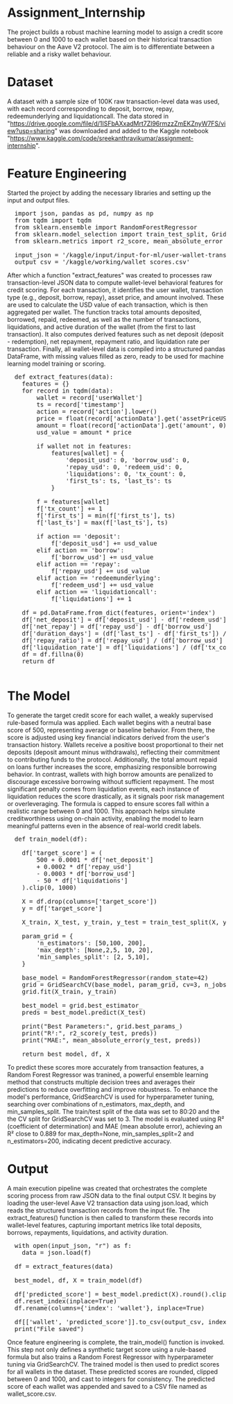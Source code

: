 # Assignment_Internship
The project builds a robust machine learning model to assign a credit score between 0 and 1000 to each wallet based on their historical transaction behaviour on the Aave V2 protocol. The aim is to differentiate between a reliable and a risky wallet behaviour.

# Dataset
A dataset with a sample size of 100K raw transaction-level data was used, with each record corresponding to deposit, borrow, repay, redeemunderlying and liquidationcall. The data stored in "https://drive.google.com/file/d/1ISFbAXxadMrt7Zl96rmzzZmEKZnyW7FS/view?usp=sharing" was downloaded and added to the Kaggle notebook "https://www.kaggle.com/code/sreekanthravikumar/assignment-internship".

# Feature Engineering

Started the project by adding the necessary libraries and setting up the input and output files.

<pre>
  import json, pandas as pd, numpy as np
  from tqdm import tqdm
  from sklearn.ensemble import RandomForestRegressor
  from sklearn.model_selection import train_test_split, GridSearchCV
  from sklearn.metrics import r2_score, mean_absolute_error 

  input_json = '/kaggle/input/input-for-ml/user-wallet-transactions.json'
  output_csv = '/kaggle/working/wallet_scores.csv'
</pre>

After which a function "extract_features" was created to processes raw transaction-level JSON data to compute wallet-level behavioral features for credit scoring. For each transaction, it identifies the user wallet, transaction type (e.g., deposit, borrow, repay), asset price, and amount involved. These are used to calculate the USD value of each transaction, which is then aggregated per wallet. The function tracks total amounts deposited, borrowed, repaid, redeemed, as well as the number of transactions, liquidations, and active duration of the wallet (from the first to last transaction). It also computes derived features such as net deposit (deposit - redemption), net repayment, repayment ratio, and liquidation rate per transaction. Finally, all wallet-level data is compiled into a structured pandas DataFrame, with missing values filled as zero, ready to be used for machine learning model training or scoring.

<pre>
  def extract_features(data):
    features = {}
    for record in tqdm(data):
        wallet = record['userWallet']
        ts = record['timestamp']
        action = record['action'].lower()
        price = float(record['actionData'].get('assetPriceUSD', 0))
        amount = float(record['actionData'].get('amount', 0))
        usd_value = amount * price

        if wallet not in features:
            features[wallet] = {
                'deposit_usd': 0, 'borrow_usd': 0,
                'repay_usd': 0, 'redeem_usd': 0,
                'liquidations': 0, 'tx_count': 0,
                'first_ts': ts, 'last_ts': ts
            }

        f = features[wallet]
        f['tx_count'] += 1
        f['first_ts'] = min(f['first_ts'], ts)
        f['last_ts'] = max(f['last_ts'], ts)

        if action == 'deposit':
            f['deposit_usd'] += usd_value
        elif action == 'borrow':
            f['borrow_usd'] += usd_value
        elif action == 'repay':
            f['repay_usd'] += usd_value
        elif action == 'redeemunderlying':
            f['redeem_usd'] += usd_value
        elif action == 'liquidationcall':
            f['liquidations'] += 1

    df = pd.DataFrame.from_dict(features, orient='index')
    df['net_deposit'] = df['deposit_usd'] - df['redeem_usd']
    df['net_repay'] = df['repay_usd'] - df['borrow_usd']
    df['duration_days'] = (df['last_ts'] - df['first_ts']) / 86400
    df['repay_ratio'] = df['repay_usd'] / (df['borrow_usd'] + 1)
    df['liquidation_rate'] = df['liquidations'] / (df['tx_count'] + 1)
    df = df.fillna(0)
    return df
  </pre>

# The Model

To generate the target credit score for each wallet, a weakly supervised rule-based formula was applied. Each wallet begins with a neutral base score of 500, representing average or baseline behavior. From there, the score is adjusted using key financial indicators derived from the user's transaction history. Wallets receive a positive boost proportional to their net deposits (deposit amount minus withdrawals), reflecting their commitment to contributing funds to the protocol. Additionally, the total amount repaid on loans further increases the score, emphasizing responsible borrowing behavior. In contrast, wallets with high borrow amounts are penalized to discourage excessive borrowing without sufficient repayment. The most significant penalty comes from liquidation events, each instance of liquidation reduces the score drastically, as it signals poor risk management or overleveraging. The formula is capped to ensure scores fall within a realistic range between 0 and 1000. This approach helps simulate creditworthiness using on-chain activity, enabling the model to learn meaningful patterns even in the absence of real-world credit labels.

<pre>
  def train_model(df):
   
    df['target_score'] = (
        500 + 0.0001 * df['net_deposit']
        + 0.0002 * df['repay_usd']
        - 0.0003 * df['borrow_usd']
        - 50 * df['liquidations']
    ).clip(0, 1000)

    X = df.drop(columns=['target_score'])
    y = df['target_score']

    X_train, X_test, y_train, y_test = train_test_split(X, y, test_size=0.2, random_state=42)

    param_grid = {
        'n_estimators': [50,100, 200],
        'max_depth': [None,2,5, 10, 20],
        'min_samples_split': [2, 5,10],
    }

    base_model = RandomForestRegressor(random_state=42)
    grid = GridSearchCV(base_model, param_grid, cv=3, n_jobs=-1, verbose=1)
    grid.fit(X_train, y_train)

    best_model = grid.best_estimator_
    preds = best_model.predict(X_test)

    print("Best Parameters:", grid.best_params_)
    print("R²:", r2_score(y_test, preds))
    print("MAE:", mean_absolute_error(y_test, preds))

    return best_model, df, X
</pre>

To predict these scores more accurately from transaction features, a Random Forest Regressor was tranined, a powerful ensemble learning method that constructs multiple decision trees and averages their predictions to reduce overfitting and improve robustness. To enhance the model's performance, GridSearchCV is used for hyperparameter tuning, searching over combinations of n_estimators, max_depth, and min_samples_split. The train/test split of the data was set to 80:20 and the the CV split for GridSearchCV was set to 3. The model is evaluated using R² (coefficient of determination) and MAE (mean absolute error), achieving an R² close to 0.889 for max_depth=None, min_samples_split=2 and n_estimators=200, indicating decent predictive accuracy.

# Output

A main execution pipeline was created that orchestrates the complete scoring process from raw JSON data to the final output CSV. It begins by loading the user-level Aave V2 transaction data using json.load, which reads the structured transaction records from the input file. The extract_features() function is then called to transform these records into wallet-level features, capturing important metrics like total deposits, borrows, repayments, liquidations, and activity duration.

<pre>
  with open(input_json, "r") as f:
    data = json.load(f)

  df = extract_features(data)

  best_model, df, X = train_model(df)

  df['predicted_score'] = best_model.predict(X).round().clip(0, 1000).astype(int)
  df.reset_index(inplace=True)
  df.rename(columns={'index': 'wallet'}, inplace=True)

  df[['wallet', 'predicted_score']].to_csv(output_csv, index=False)
  print("File saved")
</pre>

Once feature engineering is complete, the train_model() function is invoked. This step not only defines a synthetic target score using a rule-based formula but also trains a Random Forest Regressor with hyperparameter tuning via GridSearchCV. The trained model is then used to predict scores for all wallets in the dataset. These predicted scores are rounded, clipped between 0 and 1000, and cast to integers for consistency. The predicted score of each wallet was appended and saved to a CSV file named as wallet_score.csv.




